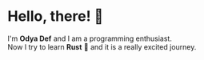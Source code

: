 # Hello, there! 👋   
I'm __Odya Def__ and I am a programming enthusiast.  
Now I try to learn **Rust** 🦀 and it is a really excited journey.  

